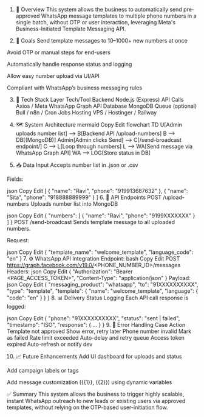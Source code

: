 1. 🧩 Overview
This system allows the business to automatically send pre-approved WhatsApp message templates to multiple phone numbers in a single batch, without OTP or user interaction, leveraging Meta's Business-Initiated Template Messaging API.

2. 🎯 Goals
Send template messages to 10–1000+ new numbers at once

Avoid OTP or manual steps for end-users

Automatically handle response status and logging

Allow easy number upload via UI/API

Compliant with WhatsApp’s business messaging rules

3. 🔐 Tech Stack
Layer	Tech/Tool
Backend	Node.js (Express)
API Calls	Axios / Meta WhatsApp Graph API
Database	MongoDB
Queue (optional)	Bull / n8n / Cron Jobs
Hosting	VPS / Hostinger / Railway

4. 🗺️ System Architecture
mermaid
Copy
Edit
flowchart TD
  U[Admin uploads number list] --> B[Backend API /upload-numbers]
  B --> DB[(MongoDB)]
  Admin[Admin clicks Send] --> C[/send-broadcast endpoint/]
  C --> L[Loop through numbers]
  L --> WA[Send message via WhatsApp Graph API]
  WA --> LOG[Store status in DB]
5. 📥 Data Input
Accepts number list in .json or .csv

Fields:

json
Copy
Edit
[
  { "name": "Ravi", "phone": "919913687632" },
  { "name": "Sita", "phone": "918888889999" }
]
6. 🔄 API Endpoints
POST /upload-numbers
Uploads number list into MongoDB

json
Copy
Edit
{
  "numbers": [
    { "name": "Ravi", "phone": "9199XXXXXXX" }
  ]
}
POST /send-broadcast
Sends template message to all uploaded numbers.

Request:

json
Copy
Edit
{
  "template_name": "welcome_template",
  "language_code": "en"
}
7. ⚙️ WhatsApp API Integration
Endpoint:
bash
Copy
Edit
POST https://graph.facebook.com/v19.0/<PHONE_NUMBER_ID>/messages
Headers:
json
Copy
Edit
{
  "Authorization": "Bearer <PAGE_ACCESS_TOKEN>",
  "Content-Type": "application/json"
}
Payload:
json
Copy
Edit
{
  "messaging_product": "whatsapp",
  "to": "91XXXXXXXXXX",
  "type": "template",
  "template": {
    "name": "welcome_template",
    "language": { "code": "en" }
  }
}
8. 📊 Delivery Status Logging
Each API call response is logged:

json
Copy
Edit
{
  "phone": "91XXXXXXXXXX",
  "status": "sent | failed",
  "timestamp": "ISO",
  "response": { ... }
}
9. 🚨 Error Handling
Case	Action
Template not approved	Show error, retry later
Phone number invalid	Mark as failed
Rate limit exceeded	Auto-delay and retry queue
Access token expired	Auto-refresh or notify dev

10. 📈 Future Enhancements
Add UI dashboard for uploads and status

Add campaign labels or tags

Add message customization ({{1}}, {{2}}) using dynamic variables

✅ Summary
This system allows the business to trigger highly scalable, instant WhatsApp outreach to new leads or existing users via approved templates, without relying on the OTP-based user-initiation flow.